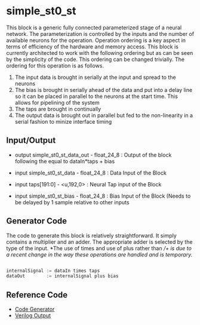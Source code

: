 
# simple_st0_st


This block is a generic fully connected parameterized stage of a neural network. The parameterization is controlled
by the inputs and the number of available neurons for the operation. Operation ordering is a key aspect in terms
of efficiency of the hardware and memory access. This block is currently architected to work with the following
ordering but as can be seen by the simplicity of the code. This ordering can be changed trivially. The ordering for this
operation is as follows.

1. The input data is brought in serially at the input and spread to the neurons
1. The bias is brought in serially ahead of the data and put into a delay line so it can be placed in parallel to the neurons
   at the start time. This allows for pipelining of the system
1. The taps are brought in continually
1. The output data is brought out in parallel but fed to the non-linearity in a serial fashion to minize interface timing


## Input/Output
* output simple_st0_st_data_out      - float_24_8  : Output of the block following the equal to dataIn*taps + bias

* input simple_st0_st_data      - float_24_8    : Data Input of the Block
* input taps[191:0] - <u,192,0>      : Neural Tap input of the Block
* input simple_st0_st_bias      - float_24_8      : Bias Input of the Block (Needs to be delayed by 1 sample relative to other inputs

## Generator Code

The code to generate this block is relatively straightforward. It simply contains a multiplier and an adder. The
appropriate adder is selected by the type of the input. *The use of times and use of plus rather than */+ is due
to a recent change in the way these operations are handled and is temporary.*

```scala

internalSignal := dataIn times taps
dataOut        := internalSignal plus bias

```

## Reference Code

* [Code Generator](../../../src/main/scala/com/simplifide/generate/blocks/neural//Neuron.scala)
* [Verilog Output](../design/simple_st0_st.v)






